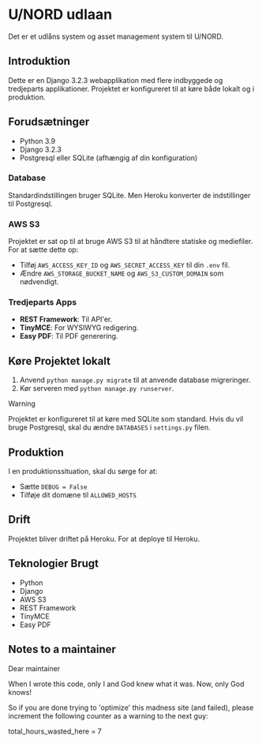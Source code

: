 # U/NORD udlaan
Det er et udlåns system og asset management system til U/NORD.

## Introduktion
Dette er en Django 3.2.3 webapplikation med flere indbyggede og tredjeparts applikationer. Projektet er konfigureret til at køre både lokalt og i produktion.

## Forudsætninger
- Python 3.9
- Django 3.2.3
- Postgresql eller SQLite (afhængig af din konfiguration)


### Database
Standardindstillingen bruger SQLite. Men Heroku konverter de indstillinger til Postgresql.

### AWS S3
Projektet er sat op til at bruge AWS S3 til at håndtere statiske og mediefiler. For at sætte dette op:
- Tilføj `AWS_ACCESS_KEY_ID` og `AWS_SECRET_ACCESS_KEY` til din `.env` fil.
- Ændre `AWS_STORAGE_BUCKET_NAME` og `AWS_S3_CUSTOM_DOMAIN` som nødvendigt.

### Tredjeparts Apps
- **REST Framework**: Til API'er.
- **TinyMCE**: For WYSIWYG redigering.
- **Easy PDF**: Til PDF generering.

## Køre Projektet lokalt
1. Anvend `python manage.py migrate` til at anvende database migreringer.
2. Kør serveren med `python manage.py runserver`.

>[!Warning]
> Projektet er konfigureret til at køre med SQLite som standard. Hvis du vil bruge Postgresql, skal du ændre `DATABASES` i `settings.py` filen.


## Produktion
I en produktionssituation, skal du sørge for at:
- Sætte `DEBUG = False`
- Tilføje dit domæne til `ALLOWED_HOSTS`

## Drift
Projektet bliver driftet på Heroku. For at deploye til Heroku.

## Teknologier Brugt
- Python
- Django
- AWS S3
- REST Framework
- TinyMCE
- Easy PDF

## Notes to a maintainer
Dear maintainer

When I wrote this code, only I and God knew what it was.
Now, only God knows!

So if you are done trying to 'optimize' this madness site (and failed),
please increment the following counter as a warning to the next guy:

total_hours_wasted_here = 7
